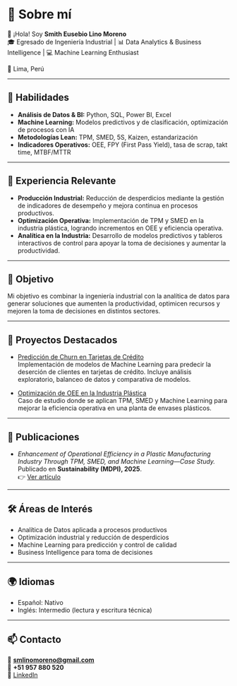 # 💫 Sobre mí
👋 ¡Hola! Soy **Smith Eusebio Lino Moreno**  
🎓 Egresado de Ingeniería Industrial | 📊 Data Analytics & Business Intelligence | 💻 Machine Learning Enthusiast  

📍 Lima, Perú  

---

## 🚀 Habilidades
- **Análisis de Datos & BI:** Python, SQL, Power BI, Excel  
- **Machine Learning:** Modelos predictivos y de clasificación, optimización de procesos con IA  
- **Metodologías Lean:** TPM, SMED, 5S, Kaizen, estandarización  
- **Indicadores Operativos:** OEE, FPY (First Pass Yield), tasa de scrap, takt time, MTBF/MTTR  

---

## 💼 Experiencia Relevante
- **Producción Industrial:** Reducción de desperdicios mediante la gestión de indicadores de desempeño y mejora continua en procesos productivos. 
- **Optimización Operativa:** Implementación de TPM y SMED en la industria plástica, logrando incrementos en OEE y eficiencia operativa.  
- **Analítica en la Industria:** Desarrollo de modelos predictivos y tableros interactivos de control para apoyar la toma de decisiones y aumentar la productividad. 

---

## 🎯 Objetivo
Mi objetivo es combinar la ingeniería industrial con la analítica de datos para generar soluciones que aumenten la productividad, optimicen recursos y mejoren la toma de decisiones en distintos sectores.  

---

## 📌 Proyectos Destacados
- [Predicción de Churn en Tarjetas de Crédito](https://github.com/Sklinomoreno/churn-creditcards)  
  Implementación de modelos de Machine Learning para predecir la deserción de clientes en tarjetas de crédito. Incluye análisis exploratorio, balanceo de datos y comparativa de modelos.

- [Optimización de OEE en la Industria Plástica](https://doi.org/10.3390/su17167445)  
  Caso de estudio donde se aplican TPM, SMED y Machine Learning para mejorar la eficiencia operativa en una planta de envases plásticos. 

---

## 📖 Publicaciones
- *Enhancement of Operational Efficiency in a Plastic Manufacturing Industry Through TPM, SMED, and Machine Learning—Case Study.*  
  Publicado en **Sustainability (MDPI), 2025**.  
  👉 [Ver artículo](https://doi.org/10.3390/su17167445)  

---

## 🛠️ Áreas de Interés
- Analítica de Datos aplicada a procesos productivos  
- Optimización industrial y reducción de desperdicios  
- Machine Learning para predicción y control de calidad  
- Business Intelligence para toma de decisiones  

---

## 🌍 Idiomas
- Español: Nativo  
- Inglés: Intermedio (lectura y escritura técnica)  

---

## 📫 Contacto
📧 **smlinomoreno@gmail.com**  
📱 **+51 957 880 520**  
🔗 [LinkedIn](https://www.linkedin.com/in/slino-moreno)  
